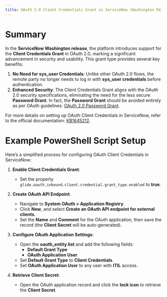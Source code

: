 ```yaml
---
title: OAuth 2.0 Client Credentials Grant in ServiceNow (Washington Release)
---
```


# Summary
In the **ServiceNow Washington release**, the platform introduces support for the **Client Credentials Grant** in OAuth 2.0, marking a significant advancement in security and usability. This grant type provides several key benefits:

1. **No Need for sys_user Credentials**: Unlike other OAuth 2.0 flows, the remote party no longer needs to log in with **sys_user credentials** before authentication.
2. **Enhanced Security**: The Client Credentials Grant aligns with the OAuth 2.0 security specifications, eliminating the need for the less secure **Password Grant**. In fact, the **Password Grant** should be avoided entirely as per OAuth guidelines: [OAuth 2.0 Password Grant](https://oauth.net/2/grant-types/password/).

For more details on setting up OAuth Client Credentials in ServiceNow, refer to the official documentation: [KB1645212](https://support.servicenow.com/kb?id=kb_article_view&sysparm_article=KB1645212).

# Example PowerShell Script Setup

Here’s a simplified process for configuring OAuth Client Credentials in ServiceNow:

1. **Enable Client Credentials Grant**:
   - Set the property `glide.oauth.inbound.client.credential.grant_type.enabled` to **true**.

2. **Create OAuth API Endpoint**:
   - Navigate to **System OAuth > Application Registry**.
   - Click **New**, and select **Create an OAuth API endpoint for external clients**.
   - Set the **Name** and **Comment** for the OAuth application, then save the record (the **Client Secret** will be auto-generated).

3. **Configure OAuth Application Settings**:
   - Open the **oauth_entity.list** and add the following fields:
     - **Default Grant Type**
     - **OAuth Application User**
   - Set **Default Grant Type** to **Client Credentials**.
   - Set **OAuth Application User** to any user with **ITIL** access.

4. **Retrieve Client Secret**:
   - Open the OAuth application record and click the **lock icon** to retrieve the **Client Secret**.

<script src="https://gist.github.com/mtcoffee/b43cf995a7dcd05e55d3010bd2900b09.js"></script>
